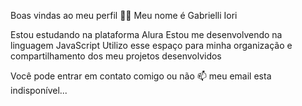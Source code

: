 Boas vindas ao meu perfil 💙💙
Meu nome é Gabrielli Iori

Estou estudando na plataforma Alura
Estou me desenvolvendo na linguagem JavaScript
Utilizo esse espaço para minha organização e compartilhamento dos meu projetos desenvolvidos

Você pode entrar em contato comigo ou não 📫
meu email esta indisponível...
